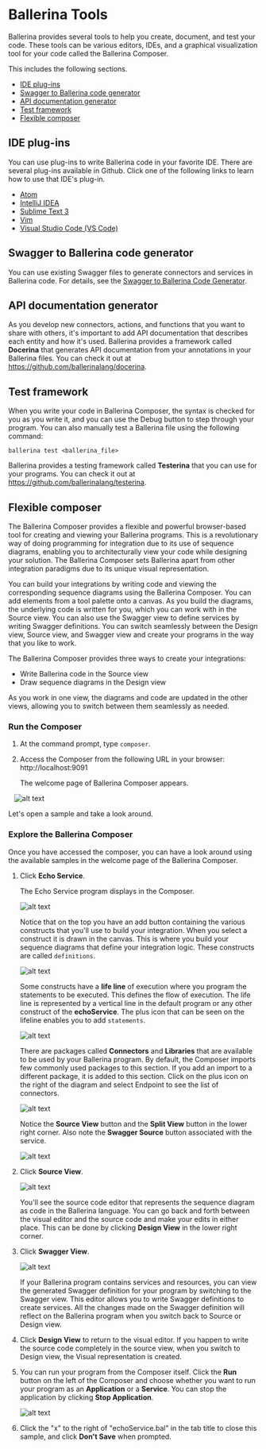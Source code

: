 # Ballerina Tools

Ballerina provides several tools to help you create, document, and test your code. These tools can be various editors, IDEs, and a graphical visualization tool for your code called the Ballerina Composer.

This includes the following sections.

- [IDE plug-ins](#ide-plug-ins)
- [Swagger to Ballerina code generator](#swagger-to-ballerina-code-generator)
- [API documentation generator](#api-documentation-generator)
- [Test framework](#test-framework)
- [Flexible composer](#flexible-composer)

## IDE plug-ins

You can use plug-ins to write Ballerina code in your favorite IDE. There are several plug-ins available in Github. Click one of the following links to learn how to use that IDE's plug-in. 

* [Atom](https://github.com/ballerinalang/plugin-atom)
* [IntelliJ IDEA](https://github.com/ballerinalang/plugin-intellij)
* [Sublime Text 3](https://github.com/ballerinalang/plugin-sublimetext3)
* [Vim](https://github.com/ballerinalang/plugin-vim)
* [Visual Studio Code (VS Code)](https://github.com/ballerinalang/plugin-vscode)

## Swagger to Ballerina code generator

You can use existing Swagger files to generate connectors and services in Ballerina code. For details, see the [Swagger to Ballerina Code Generator](https://github.com/ballerinalang/tool-swagger-ballerina/tree/master/modules/swagger-ballerina-generator).

## API documentation generator

As you develop new connectors, actions, and functions that you want to share with others, it's important to add API documentation that describes each entity and how it's used. Ballerina provides a framework called **Docerina** that generates API documentation from your annotations in your Ballerina files. You can check it out at https://github.com/ballerinalang/docerina. 

## Test framework

When you write your code in Ballerina Composer, the syntax is checked for you as you write it, and you can use the Debug button to step through your program. You can also manually test a Ballerina file using the following command:

```
ballerina test <ballerina_file>
```
Ballerina provides a testing framework called **Testerina** that you can use for your programs. You can check it out at https://github.com/ballerinalang/testerina. 

## Flexible composer

The Ballerina Composer provides a flexible and powerful browser-based tool for creating and viewing your Ballerina programs. This is a revolutionary way of doing programming for integration due to its use of sequence diagrams, enabling you to architecturally view your code while designing your solution. The Ballerina Composer sets Ballerina apart from other integration paradigms due to its unique visual representation.

You can build your integrations by writing code and viewing the corresponding sequence diagrams using the Ballerina Composer. You can add elements from a tool palette onto a canvas. As you build the diagrams, the underlying code is written for you, which you can work with in the Source view. You can also use the Swagger view to define services by writing Swagger definitions. You can switch seamlessly between the Design view, Source view, and Swagger view and create your programs in the way that you like to work.

The Ballerina Composer provides three ways to create your integrations:

* Write Ballerina code in the Source view
* Draw sequence diagrams in the Design view

As you work in one view, the diagrams and code are updated in the other views, allowing you to switch between them seamlessly as needed. 

### Run the Composer

1. At the command prompt, type `composer`.

1. Access the Composer from the following URL in your browser: http://localhost:9091

    The welcome page of Ballerina Composer appears. 
    
    ![alt text](images/ComposerNew1.png "Welcome page")
    
Let's open a sample and take a look around. 

### Explore the Ballerina Composer

Once you have accessed the composer, you can have a look around using the available samples in the welcome page of the Ballerina Composer.

1. Click **Echo Service**.

    The Echo Service program displays in the Composer.
    
    ![alt text](images/echoServiceNew1.png "Echo Service program")

    Notice that on the top you have an add button containing the various constructs that you'll use to build your integration. When you select a construct it is drawn in the canvas. This is where you build your sequence diagrams that define your integration logic. These constructs are called `definitions`.
        
    ![alt text](images/ConstructsNew1.png "Constructs")
    
    Some constructs have a **life line** of execution where you program the statements to be executed. This defines the flow of execution. The life line is represented by a vertical line in the default program or any other construct of the **echoService**. The plus icon that can be seen on the lifeline enables you to add `statements`.
    
    ![alt text](images/LifelineNew1.png "Ballerina construct life line")
    
    There are packages called **Connectors** and **Libraries** that are available to be used by your Ballerina program. By default, the Composer imports few commonly used packages to this section. If you add an import to a different package, it is added to this section. Click on the plus icon on the right of the diagram and select Endpoint to see the list of connectors.
    
    ![alt text](images/Connectors.png "Ballerina connectors and libraries")

    Notice the **Source View** button and the **Split View** button in the lower right corner. Also note the **Swagger Source** button associated with the service.
    
    ![alt text](images/SourceSwaggerButtons1.png "Source and Swagger buttons")
   
2. Click **Source View**. 

    ![alt text](images/EchoSourceNew1.png "Source view")

    You'll see the source code editor that represents the sequence diagram as code in the Ballerina language. You can go back and forth between the visual editor and the source code and make your edits in either place. This can be done by clicking **Design View** in the lower right corner.

3. Click **Swagger View**. 

    ![alt text](images/EchoSwaggerNew1.png "Swagger view")

    If your Ballerina program contains services and resources, you can view the generated Swagger definition for your program by switching to the Swagger view. This editor allows you to write Swagger definitions to create services. All the changes made on the Swagger definition will reflect on the Ballerina program when you switch back to Source or Design view.

4. Click **Design View** to return to the visual editor. If you happen to write the source code completely in the source view, when you switch to Design view, the Visual representation is created.

5. You can run your program from the Composer itself. Click the **Run** button on the left of the Composer and choose whether you want to run your program as an **Application** or a **Service**. You can stop the application by clicking **Stop Application**.

    ![alt text](images/BallerinaRunNew1.png "Run application")

6. Click the "x" to the right of "echoService.bal" in the tab title to close this sample, and click **Don't Save** when prompted.
